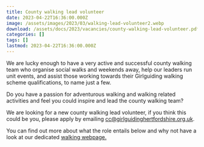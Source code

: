 ```yaml
---
title: County walking lead volunteer
date: 2023-04-22T16:36:00.000Z
image: /assets/images/2023/03/walking-lead-volunteer2.webp
download: /assets/docs/2023/vacancies/county-walking-lead-volunteer.pdf
categories: []
tags: []
lastmod: 2023-04-22T16:36:00.000Z
---
```

We are lucky enough to have a very active and successful county walking team who organise social walks and weekends away, help our leaders run unit events, and assist those working towards their Girlguiding walking scheme qualifications, to name just a few.

Do you have a passion for adventurous walking and walking related activities and feel you could inspire and lead the county walking team?

We are looking for a new county walking lead volunteer, if you think this could be you, please apply by emailing <cc@girlguidinghertfordshire.org.uk>.

You can find out more about what the role entails below and why not have a look at our dedicated [walking webpage.](/what-we-do/outdoor/walking/)

